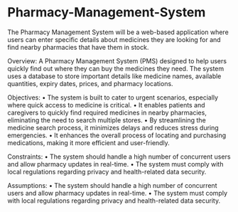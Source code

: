 # Pharmacy-Management-System
The Pharmacy Management System will be a web-based application where users can enter specific details about medicines they are looking for and find nearby pharmacies that have them in stock.

Overview:
A Pharmacy Management System (PMS) designed to help users quickly find out where they can buy the medicines they need. The system uses a database to store important details like medicine names, available quantities, expiry dates, prices, and pharmacy locations.

Objectives:
•	The system is built to cater to urgent scenarios, especially where quick access to medicine is critical.
•	It enables patients and caregivers to quickly find required medicines in nearby pharmacies, eliminating the need to search multiple stores.
•	By streamlining the medicine search process, it minimizes delays and reduces stress during emergencies.
•	It enhances the overall process of locating and purchasing medications, making it more efficient and user-friendly.

Constraints:
•	The system should handle a high number of concurrent users and allow pharmacy updates in real-time.
•	The system must comply with local regulations regarding privacy and health-related data security.

Assumptions:
•	The system should handle a high number of concurrent users and allow pharmacy updates in real-time.
•	The system must comply with local regulations regarding privacy and health-related data security.
